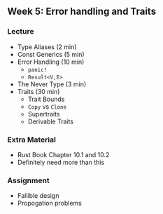 ## Week 5: Error handling and Traits

### Lecture
- Type Aliases (2 min)
- Const Generics (5 min)
- Error Handling (10 min)
    - `panic!`
    - `Result<V,E>`
- The Never Type (3 min)
- Traits (30 min)
    - Trait Bounds
    - `Copy` vs `Clone`
    - Supertraits
    - Derivable Traits

### Extra Material
- Rust Book Chapter 10.1 and 10.2
- Definitely need more than this

### Assignment
- Fallible design
- Propogation problems
